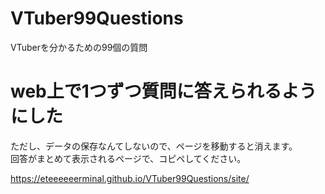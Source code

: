 # VTuber99Questions
VTuberを分かるための99個の質問

# web上で1つずつ質問に答えられるようにした
ただし、データの保存なんてしないので、ページを移動すると消えます。  
回答がまとめて表示されるページで、コピペしてください。

https://eteeeeeerminal.github.io/VTuber99Questions/site/
